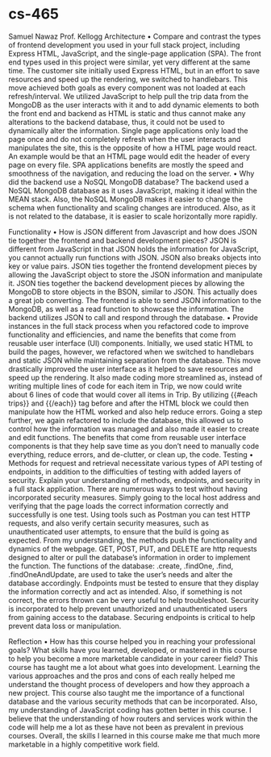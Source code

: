 # cs-465
Samuel Nawaz
Prof. Kellogg
Architecture
•	Compare and contrast the types of frontend development you used in your full stack project, including Express HTML, JavaScript, and the single-page application (SPA).
The front end types used in this project were similar, yet very different at the same time. The customer site initially used Express HTML, but in an effort to save resources and speed up the rendering, we switched to handlebars. This move achieved both goals as every component was not loaded at each refresh/interval. We utilized JavaScript to help pull the trip data from the MongoDB as the user interacts with it and to add dynamic elements to both the front end and backend as HTML is static and thus cannot make any alterations to the backend database, thus, it could not be used to dynamically alter the information. Single page applications only load the page once and do not completely refresh when the user interacts and manipulates the site, this is the opposite of how a HTML page would react. An example would be that an HTML page would edit the header of every page on every file. SPA applications benefits are mostly the speed and smoothness of the navigation, and reducing the load on the server.
•	Why did the backend use a NoSQL MongoDB database?
The backend used a NoSQL MongoDB database as it uses JavaScript, making it ideal within the MEAN stack. Also, the NoSQL MongoDB makes it easier to change the schema when functionality and scaling changes are introduced. Also, as it is not related to the database, it is easier to scale horizontally more rapidly. 

Functionality
•	How is JSON different from Javascript and how does JSON tie together the frontend and backend development pieces?
JSON is different from JavaScript in that JSON holds the information for JavaScript, you cannot actually run functions with JSON. JSON also breaks objects into key or value pairs. JSON ties together the frontend development pieces by allowing the JavaScript object to store the JSON information and manipulate it. JSON ties together the backend development pieces by allowing the MongoDB to store objects in the BSON, similar to JSON. This actually does a great job converting. The frontend is able to send JSON information to the MongoDB, as well as a read function to showcase the information. The backend utilizes JSON to call and respond through the database.
•	Provide instances in the full stack process when you refactored code to improve functionality and efficiencies, and name the benefits that come from reusable user interface (UI) components.
Initially, we used static HTML to build the pages, however, we refactored when we switched to handlebars and static JSON while maintaining separation from the database. This move drastically improved the user interface as it helped to save resources and speed up the rendering. It also made coding more streamlined as, instead of writing multiple lines of code for each item in Trip, we now could write about 6 lines of code that would cover all items in Trip. By utilizing {{#each trips}} and {{/each}} tag before and after the HTML block we could then manipulate how the HTML worked and also help reduce errors. Going a step further, we again refactored to include the database, this allowed us to control how the information was managed and also made it easier to create and edit functions. The benefits that come from reusable user interface components is that they help save time as you don’t need to manually code everything, reduce errors, and de-clutter, or clean up, the code.
Testing
•	Methods for request and retrieval necessitate various types of API testing of endpoints, in addition to the difficulties of testing with added layers of security. Explain your understanding of methods, endpoints, and security in a full stack application.
There are numerous ways to test without having incorporated security measures. Simply going to the local host address and verifying that the page loads the correct information correctly and successfully is one test. Using tools such as Postman you can test HTTP requests, and also verify certain security measures, such as unauthenticated user attempts, to ensure that the build is going as expected. From my understanding, the methods push the functionality and dynamics of the webpage. GET, POST, PUT, and DELETE are http requests designed to alter or pull the database’s information in order to implement the function. The functions of the database: .create, .findOne, .find, .findOneAndUpdate, are used to take the user’s needs and alter the database accordingly. Endpoints must be tested to ensure that they display the information correctly and act as intended. Also, if something is not correct, the errors thrown can be very useful to help troubleshoot. Security is incorporated to help prevent unauthorized and unauthenticated users from gaining access to the database. Securing endpoints is critical to help prevent data loss or manipulation.
  
Reflection
•	How has this course helped you in reaching your professional goals? What skills have you learned, developed, or mastered in this course to help you become a more marketable candidate in your career field?
This course has taught me a lot about what goes into development. Learning the various approaches and the pros and cons of each really helped me understand the thought process of developers and how they approach a new project. This course also taught me the importance of a functional database and the various security methods that can be incorporated. Also, my understanding of JavaScript coding has gotten better in this course. I believe that the understanding of how routers and services work within the code will help me a lot as these have not been as prevalent in previous courses. Overall, the skills I learned in this course make me that much more marketable in a highly competitive work field.


